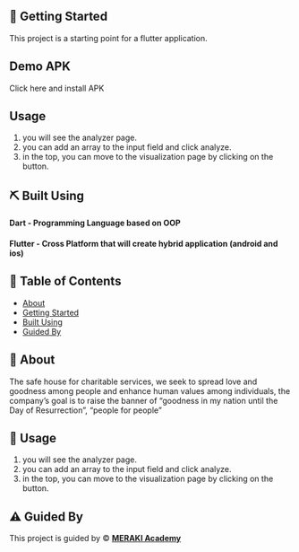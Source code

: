## 🏁 Getting Started <a name = "getting_started"></a>
This project is a starting point for a flutter application.

## Demo APK 
Click here and install APK 

## Usage

1. you will see the analyzer page.
2. you can add an array to the input field and click analyze.
3. in the top, you can move to the visualization page by clicking on the button.

## ⛏️ Built Using <a name = "built_using"></a>
#### Dart - Programming Language based on OOP
#### Flutter - Cross Platform that will create hybrid application (android and ios)


## 📝 Table of Contents

- [About](#about)
- [Getting Started](#getting_started)
- [Built Using](#built_using)
- [Guided By](#guided_by)

## 🧐 About <a name = "about"></a>

The safe house for charitable services, we seek to spread love and goodness among people and enhance human values among individuals, the company’s goal is to raise the banner of “goodness in my nation until the Day of Resurrection”, “people for people”


## 🎈 Usage <a name="usage"></a>
1. you will see the analyzer page.
2. you can add an array to the input field and click analyze.
3. in the top, you can move to the visualization page by clicking on the button.


## ⚠️ Guided By <a name = "guided_by"></a>

This project is guided by ©️ **[MERAKI Academy](https://www.meraki-academy.org)**







